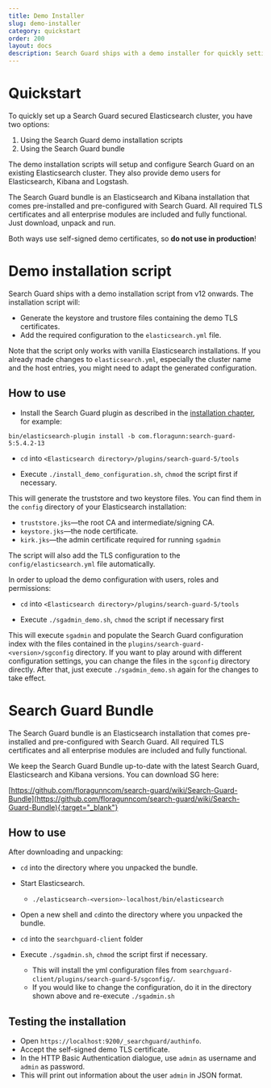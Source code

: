 ```yaml
---
title: Demo Installer
slug: demo-installer
category: quickstart
order: 200
layout: docs
description: Search Guard ships with a demo installer for quickly setting up a working configuration. Use it for PoCs or checking out our features. 
---
```

<!---
Copyright 2016 floragunn GmbH
-->

# Quickstart

To quickly set up a Search Guard secured Elasticsearch cluster, you have two options:

1. Using the Search Guard demo installation scripts
2. Using the Search Guard bundle

The demo installation scripts will setup and configure Search Guard on an existing Elasticsearch cluster. They also provide demo users for Elasticsearch, Kibana and Logstash.

The Search Guard bundle is an Elasticsearch and Kibana installation that comes pre-installed and pre-configured with Search Guard. All required TLS certificates and all enterprise modules are included and fully functional. Just download, unpack and run.

Both ways use self-signed demo certificates, so **do not use in production**!

# Demo installation script

Search Guard ships with a demo installation script from v12 onwards. The installation script will:

* Generate the keystore and trustore files containing the demo TLS certificates.
* Add the required configuration to the ``elasticsearch.yml`` file.

Note that the script only works with vanilla Elasticsearch installations. If you already made changes to ``elasticsearch.yml``, especially the cluster name and the host entries, you might need to adapt the generated configuration.

## How to use

* Install the Search Guard plugin as described in the [installation chapter](installation.md), for example:

```
bin/elasticsearch-plugin install -b com.floragunn:search-guard-5:5.4.2-13
```

* ``cd`` into ``<Elasticsearch directory>/plugins/search-guard-5/tools``

* Execute ``./install_demo_configuration.sh``, ``chmod`` the script first if necessary.

This will generate the truststore and two keystore files. You can find them in the ``config`` directory of your Elasticsearch installation:

* ``truststore.jks``—the root CA and intermediate/signing CA.
* ``keystore.jks``—the node certificate. 
* ``kirk.jks``—the admin certificate required for running ``sgadmin``

The script will also add the TLS configuration to the `config/elasticsearch.yml` file automatically.

In order to upload the demo configuration with users, roles and permissions:

* ``cd`` into ``<Elasticsearch directory>/plugins/search-guard-5/tools``

* Execute ``./sgadmin_demo.sh``, ``chmod`` the script if necessary first

This will execute ``sgadmin`` and populate the Search Guard configuration index with the files contained in the ``plugins/search-guard-<version>/sgconfig`` directory. If you want to play around with different configuration settings, you can change the files in the ``sgconfig`` directory directly. After that, just execute ``./sgadmin_demo.sh`` again for the changes to take effect.

# Search Guard Bundle

The Search Guard bundle is an Elasticsearch installation that comes pre-installed and pre-configured with Search Guard. All required TLS certificates and all enterprise modules are included and fully functional.

We keep the Search Guard Bundle up-to-date with the latest Search Guard, Elasticsearch and Kibana versions. You can download SG here:

[https://github.com/floragunncom/search-guard/wiki/Search-Guard-Bundle](https://github.com/floragunncom/search-guard/wiki/Search-Guard-Bundle){:target="_blank"}

## How to use

After downloading and unpacking:

* ``cd`` into the directory where you unpacked the bundle.

* Start Elasticsearch. 
  * ``./elasticsearch-<version>-localhost/bin/elasticsearch`` 

* Open a new shell and ``cd``into the directory where you unpacked the bundle.

* ``cd`` into the ``searchguard-client`` folder

* Execute ``./sgadmin.sh``, ``chmod`` the script first if necessary.
  * This will install the yml configuration files from ``searchguard-client/plugins/search-guard-5/sgconfig/``.
  * If you would like to change the configuration, do it in the directory shown above and re-execute ``./sgadmin.sh``

## Testing the installation

* Open ``https://localhost:9200/_searchguard/authinfo``.
* Accept the self-signed demo TLS certificate.
* In the HTTP Basic Authentication dialogue, use ``admin`` as username and ``admin`` as password.
* This will print out information about the user ``admin`` in JSON format.
